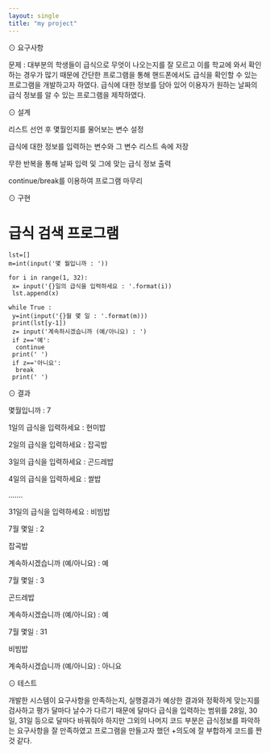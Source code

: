 ```yaml
---
layout: single
title: "my project"
---
```


⊙ 요구사항

문제 : 대부분의 학생들이 급식으로 무엇이 나오는지를 잘 모르고 이를 학교에 와서 
       확인하는 경우가 많기 때문에 간단한 프로그램을 통해 핸드폰에서도 급식을
       확인할 수 있는 프로그램을 개발하고자 하였다. 급식에 대한 정보를 담아 있어
       이용자가 원하는 날짜의 급식 정보를 알 수 있는 프로그램을 제작하였다.

⊙ 설계

리스트 선언 후 몇월인지를 물어보는 변수 설정

급식에 대한 정보를 입력하는 변수와 그 변수 리스트 속에 저장

무한 반복을 통해 날짜 입력 및 그에 맞는 급식 정보 출력

continue/break를 이용하여 프로그램 마무리

⊙ 구현
 
# 급식 검색 프로그램
~~~
lst=[]
m=int(input('몇 월입니까 : ')) 
 
for i in range(1, 32):
 x= input('{}일의 급식을 입력하세요 : '.format(i))
 lst.append(x)
 
while True :
 y=int(input('{}월 몇 일 : '.format(m)))
 print(lst[y-1])
 z= input('계속하시겠습니까 (예/아니요) : ')
 if z=='예':
  continue
 print(' ') 
 if z=='아니요':
  break
 print(' ') 
~~~
⊙ 결과

몇월입니까 : 7

1일의 급식을 입력하세요 : 현미밥

2일의 급식을 입력하세요 : 잡곡밥

3일의 급식을 입력하세요 : 곤드레밥

4일의 급식을 입력하세요 : 쌀밥

.......

31일의 급식을 입력하세요 : 비빔밥

7월 몇일 : 2

잡곡밥

계속하시겠습니까 (예/아니요) : 예

7월 몇일 : 3

곤드레밥

계속하시겠습니까 (예/아니요) : 예

7월 몇일 : 31

비빔밥

계속하시겠습니까 (예/아니요) : 아니요

⊙ 테스트

개발한 시스템이 요구사항을 만족하는지, 실행결과가 예상한 결과와 정확하게 맞는지를 검사하고 평가
달마다 날수가 다르기 때문에 달마다 급식을 입력하는 범위를 28일, 30일, 31일 등으로 달마다 바꿔줘야 
하지만 그외의 나머지 코드 부분은 급식정보를 파악하는 요구사항을 잘 만족하였고 프로그램을 만들고자 
했던 +의도에 잘 부합하게 코드를 짠 것 같다. 

